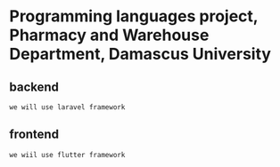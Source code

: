 # Programming languages project, Pharmacy and Warehouse Department, Damascus University

## backend

```we will use laravel framework```

## frontend

```we wiil use flutter framework```
